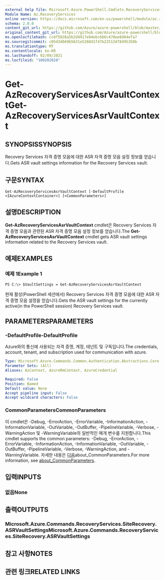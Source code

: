 ```yaml
---
external help file: Microsoft.Azure.PowerShell.Cmdlets.RecoveryServices.SiteRecovery.dll-Help.xml
Module Name: Az.RecoveryServices
online version: https://docs.microsoft.com/en-us/powershell/module/az.recoveryservices/get-azrecoveryservicesasrvaultcontext
schema: 2.0.0
content_git_url: https://github.com/Azure/azure-powershell/blob/master/src/RecoveryServices/RecoveryServices/help/Get-AzRecoveryServicesAsrVaultContext.md
original_content_git_url: https://github.com/Azure/azure-powershell/blob/master/src/RecoveryServices/RecoveryServices/help/Get-AzRecoveryServicesAsrVaultContext.md
ms.openlocfilehash: cc8f5028a5b2d4917e94ebc666c478ee8d04efa7
ms.sourcegitcommit: c05d3d669b5631e526841f47b22513d78495350b
ms.translationtype: MT
ms.contentlocale: ko-KR
ms.lasthandoff: 02/09/2021
ms.locfileid: "100202028"
---
```

# <span data-ttu-id="78820-101">Get-AzRecoveryServicesAsrVaultContext</span><span class="sxs-lookup"><span data-stu-id="78820-101">Get-AzRecoveryServicesAsrVaultContext</span></span>

## <span data-ttu-id="78820-102">SYNOPSIS</span><span class="sxs-lookup"><span data-stu-id="78820-102">SYNOPSIS</span></span>
<span data-ttu-id="78820-103">Recovery Services 자격 증명 모음에 대한 ASR 자격 증명 모음 설정 정보를 얻습니다.</span><span class="sxs-lookup"><span data-stu-id="78820-103">Gets ASR vault settings information for the Recovery Services vault.</span></span>

## <span data-ttu-id="78820-104">구문</span><span class="sxs-lookup"><span data-stu-id="78820-104">SYNTAX</span></span>

```
Get-AzRecoveryServicesAsrVaultContext [-DefaultProfile <IAzureContextContainer>] [<CommonParameters>]
```

## <span data-ttu-id="78820-105">설명</span><span class="sxs-lookup"><span data-stu-id="78820-105">DESCRIPTION</span></span>
<span data-ttu-id="78820-106">**Get-AzRecoveryServicesAsrVaultContext** cmdlet은 Recovery Services 자격 증명 모음과 관련된 ASR 자격 증명 모음 설정 정보를 얻습니다.</span><span class="sxs-lookup"><span data-stu-id="78820-106">The **Get-AzRecoveryServicesAsrVaultContext** cmdlet gets ASR vault settings information related to the Recovery Services vault.</span></span>

## <span data-ttu-id="78820-107">예제</span><span class="sxs-lookup"><span data-stu-id="78820-107">EXAMPLES</span></span>

### <span data-ttu-id="78820-108">예제 1</span><span class="sxs-lookup"><span data-stu-id="78820-108">Example 1</span></span>
```
PS C:\> $VaultSettings = Get-AzRecoveryServicesAsrVaultContext
```

<span data-ttu-id="78820-109">현재 활성(PowerShell 세션에서) Recovery Services 자격 증명 모음에 대한 ASR 자격 증명 모음 설정을 얻습니다.</span><span class="sxs-lookup"><span data-stu-id="78820-109">Gets the ASR vault settings for the currently active(in the PowerShell session) Recovery Services vault.</span></span>

## <span data-ttu-id="78820-110">PARAMETERS</span><span class="sxs-lookup"><span data-stu-id="78820-110">PARAMETERS</span></span>

### <span data-ttu-id="78820-111">-DefaultProfile</span><span class="sxs-lookup"><span data-stu-id="78820-111">-DefaultProfile</span></span>
<span data-ttu-id="78820-112">Azure와의 통신에 사용되는 자격 증명, 계정, 테넌트 및 구독입니다.</span><span class="sxs-lookup"><span data-stu-id="78820-112">The credentials, account, tenant, and subscription used for communication with azure.</span></span>

```yaml
Type: Microsoft.Azure.Commands.Common.Authentication.Abstractions.Core.IAzureContextContainer
Parameter Sets: (All)
Aliases: AzContext, AzureRmContext, AzureCredential

Required: False
Position: Named
Default value: None
Accept pipeline input: False
Accept wildcard characters: False
```

### <span data-ttu-id="78820-113">CommonParameters</span><span class="sxs-lookup"><span data-stu-id="78820-113">CommonParameters</span></span>
<span data-ttu-id="78820-114">이 cmdlet은 -Debug, -ErrorAction, -ErrorVariable, -InformationAction, -InformationVariable, -OutVariable, -OutBuffer, -PipelineVariable, -Verbose, -WarningAction 및 -WarningVariable의 일반적인 매개 변수를 지원합니다.</span><span class="sxs-lookup"><span data-stu-id="78820-114">This cmdlet supports the common parameters: -Debug, -ErrorAction, -ErrorVariable, -InformationAction, -InformationVariable, -OutVariable, -OutBuffer, -PipelineVariable, -Verbose, -WarningAction, and -WarningVariable.</span></span> <span data-ttu-id="78820-115">자세한 내용은 [다음](http://go.microsoft.com/fwlink/?LinkID=113216)about_CommonParameters.</span><span class="sxs-lookup"><span data-stu-id="78820-115">For more information, see [about_CommonParameters](http://go.microsoft.com/fwlink/?LinkID=113216).</span></span>

## <span data-ttu-id="78820-116">입력</span><span class="sxs-lookup"><span data-stu-id="78820-116">INPUTS</span></span>

### <span data-ttu-id="78820-117">없음</span><span class="sxs-lookup"><span data-stu-id="78820-117">None</span></span>

## <span data-ttu-id="78820-118">출력</span><span class="sxs-lookup"><span data-stu-id="78820-118">OUTPUTS</span></span>

### <span data-ttu-id="78820-119">Microsoft.Azure.Commands.RecoveryServices.SiteRecovery.ASRVaultSettings</span><span class="sxs-lookup"><span data-stu-id="78820-119">Microsoft.Azure.Commands.RecoveryServices.SiteRecovery.ASRVaultSettings</span></span>

## <span data-ttu-id="78820-120">참고 사항</span><span class="sxs-lookup"><span data-stu-id="78820-120">NOTES</span></span>

## <span data-ttu-id="78820-121">관련 링크</span><span class="sxs-lookup"><span data-stu-id="78820-121">RELATED LINKS</span></span>
